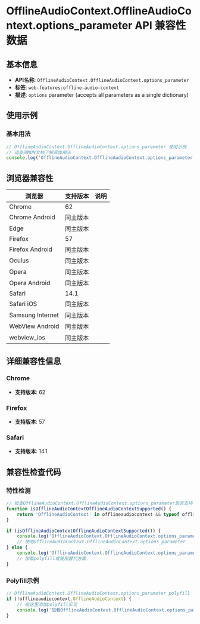 # OfflineAudioContext.OfflineAudioContext.options_parameter API 兼容性数据

## 基本信息

- **API名称**: `OfflineAudioContext.OfflineAudioContext.options_parameter`
- **标签**: `web-features:offline-audio-context`
- **描述**: `options` parameter (accepts all parameters as a single dictionary)

## 使用示例

### 基本用法

```javascript
// OfflineAudioContext.OfflineAudioContext.options_parameter 使用示例
// 请查阅MDN文档了解具体用法
console.log('OfflineAudioContext.OfflineAudioContext.options_parameter API');
```

## 浏览器兼容性

| 浏览器 | 支持版本 | 说明 |
|--------|----------|------|
| Chrome | 62 |  |
| Chrome Android | 同主版本 |  |
| Edge | 同主版本 |  |
| Firefox | 57 |  |
| Firefox Android | 同主版本 |  |
| Oculus | 同主版本 |  |
| Opera | 同主版本 |  |
| Opera Android | 同主版本 |  |
| Safari | 14.1 |  |
| Safari iOS | 同主版本 |  |
| Samsung Internet | 同主版本 |  |
| WebView Android | 同主版本 |  |
| webview_ios | 同主版本 |  |

## 详细兼容性信息

### Chrome

- **支持版本**: 62

### Firefox

- **支持版本**: 57

### Safari

- **支持版本**: 14.1

## 兼容性检查代码

### 特性检测

```javascript
// 检查OfflineAudioContext.OfflineAudioContext.options_parameter是否支持
function isOfflineAudioContextOfflineAudioContextSupported() {
    return 'OfflineAudioContext' in offlineaudiocontext && typeof offlineaudiocontext.OfflineAudioContext === 'function';
}

if (isOfflineAudioContextOfflineAudioContextSupported()) {
    console.log('OfflineAudioContext.OfflineAudioContext.options_parameter 支持');
    // 使用OfflineAudioContext.OfflineAudioContext.options_parameter
} else {
    console.log('OfflineAudioContext.OfflineAudioContext.options_parameter 不支持，需要polyfill');
    // 加载polyfill或使用替代方案
}
```

### Polyfill示例

```javascript
// OfflineAudioContext.OfflineAudioContext.options_parameter polyfill
if (!offlineaudiocontext.OfflineAudioContext) {
    // 在这里添加polyfill实现
    console.log('加载OfflineAudioContext.OfflineAudioContext.options_parameter polyfill');
}
```

